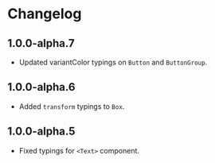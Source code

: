 # Changelog

## 1.0.0-alpha.7

- Updated variantColor typings on `Button` and `ButtonGroup`.

## 1.0.0-alpha.6

- Added `transform` typings to `Box`.


## 1.0.0-alpha.5

- Fixed typings for `<Text>` component.
